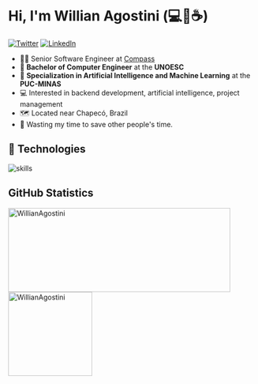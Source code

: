 # Hi, I'm Willian Agostini (💻💖☕)


[![Twitter](https://img.shields.io/badge/Twitter-%231DA1F2.svg?&style=flat-square&logo=twitter&logoColor=white)](https://twitter.com/agostini_will) [![LinkedIn](https://img.shields.io/badge/LinkedIn-%230077B5.svg?&style=flat-square&logo=linkedin&logoColor=white)](https://linkedin.com/in/agostini-willian)


- 👨‍💼 Senior Software Engineer at [Compass](https://compass.uol/en/home/)
- 📄 **Bachelor of Computer Engineer** at the **UNOESC**
- 📄 **Specialization in Artificial Intelligence and Machine Learning** at the **PUC-MINAS**
- 💻 Interested in backend development, artificial intelligence, project management
- 🗺️ Located near Chapecó, Brazil
- 🎯 Wasting my time to save other people's time.


## 🔧 Technologies

![skills](https://skillicons.dev/icons?i=nodejs,js,ts,py,nestjs,mongodb,postgres,docker,bash,linux,aws,gitlab&theme=light)


## GitHub Statistics

<div>
  <a href="https://github.com/WillianAgostini">
    <img width=450 height=170 align="center" alt="WillianAgostini" src="https://github-readme-stats.vercel.app/api?username=WillianAgostini&show_icons=true&count_private=true" />
  </a>
  <a href="https://github.com/WillianAgostini">
    <img align="center" height=170 alt="WillianAgostini" src="https://github-readme-stats.vercel.app/api/top-langs/?username=WillianAgostini&layout=compact&langs_count=5&count_private=true" />
  </a>
</div>
